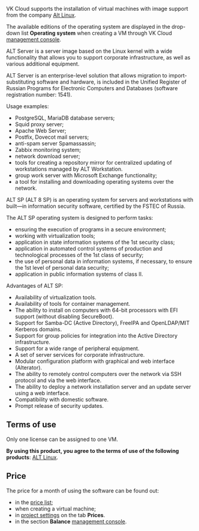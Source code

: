 VK Cloud supports the installation of virtual machines with image support from the company [Alt Linux](https://www.basealt.ru/alt-server).

The available editions of the operating system are displayed in the drop-down list **Operating system** when creating a VM through VK Cloud [management console](https://msk.cloud.vk.com/app/services/infra/servers/add).

ALT Server is a server image based on the Linux kernel with a wide functionality that allows you to support corporate infrastructure, as well as various additional equipment.

ALT Server is an enterprise-level solution that allows migration to import-substituting software and hardware, is included in the Unified Register of Russian Programs for Electronic Computers and Databases (software registration number: 1541).

Usage examples:

- PostgreSQL, MariaDB database servers;
- Squid proxy server;
- Apache Web Server;
- Postfix, Dovecot mail servers;
- anti-spam server Spamassassin;
- Zabbix monitoring system;
- network download server;
- tools for creating a repository mirror for centralized updating of workstations managed by ALT Workstation.
- group work server with Microsoft Exchange functionality;
- a tool for installing and downloading operating systems over the network.

ALT SP (ALT 8 SP) is an operating system for servers and workstations with built—in information security software, certified by the FSTEC of Russia.

The ALT SP operating system is designed to perform tasks:

- ensuring the execution of programs in a secure environment;
- working with virtualization tools;
- application in state information systems of the 1st security class;
- application in automated control systems of production and technological processes of the 1st class of security;
- the use of personal data in information systems, if necessary, to ensure the 1st level of personal data security;
- application in public information systems of class II.

Advantages of ALT SP:

- Availability of virtualization tools.
- Availability of tools for container management.
- The ability to install on computers with 64-bit processors with EFI support (without disabling SecureBoot).
- Support for Samba-DC (Active Directory), FreeIPA and OpenLDAP/MIT Kerberos domains.
- Support for group policies for integration into the Active Directory infrastructure.
- Support for a wide range of peripheral equipment.
- A set of server services for corporate infrastructure.
- Modular configuration platform with graphical and web interface (Alterator).
- The ability to remotely control computers over the network via SSH protocol and via the web interface.
- The ability to deploy a network installation server and an update server using a web interface.
- Compatibility with domestic software.
- Prompt release of security updates.

## Terms of use

Only one license can be assigned to one VM.

**By using this product, you agree to the terms of use of the following products**: [ALT Linux](https://www.basealt.ru/alt-server/license).

## Price

The price for a month of using the software can be found out:

- in the [price list](https://cloud.vk.com/pricelist);
- when creating a virtual machine;
- in [project settings](https://msk.cloud.vk.com/app/en/project/) on the tab **Prices**.
- in the section **Balance** [management console](https://msk.cloud.vk.com/app/en/services/billing).
